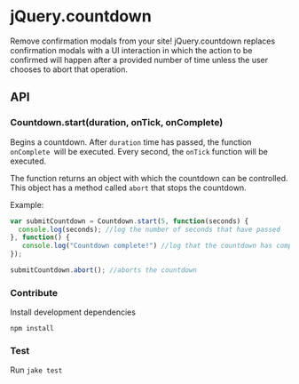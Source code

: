 # jQuery.countdown

Remove confirmation modals from your site! jQuery.countdown replaces confirmation modals with a UI interaction in which the
action to be confirmed will happen after a provided number of time unless the user chooses to abort that operation.  

## API

### Countdown.start(duration, onTick, onComplete)

Begins a countdown.  After `duration` time has passed, the function `onComplete `will be executed.  Every second, the `onTick`
function will be executed.  

The function returns an object with which the countdown can be controlled.  This object has a method called `abort` that
stops the countdown.  

Example:

```javascript
var submitCountdown = Countdown.start(5, function(seconds) {
  console.log(seconds); //log the number of seconds that have passed
}, function() {
   console.log("Countdown complete!") //log that the countdown has complete
});

submitCountdown.abort(); //aborts the countdown
```

### Contribute

Install development dependencies
```
npm install
```

### Test

Run `jake test`
